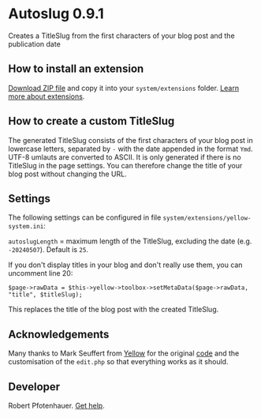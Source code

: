 # Autoslug 0.9.1

Creates a TitleSlug from the first characters of your blog post and the publication date

## How to install an extension

[Download ZIP file](https://github.com/pftnhr/yellow-autoslug/archive/refs/heads/main.zip) and copy it into your `system/extensions` folder. [Learn more about extensions](https://github.com/annaesvensson/yellow-update).

## How to create a custom TitleSlug

The generated TitleSlug consists of the first characters of your blog post in lowercase letters, separated by `-` with the date appended in the format `Ymd`. UTF-8 umlauts are converted to ASCII. It is only generated if there is no TitleSlug in the page settings. You can therefore change the title of your blog post without changing the URL.

## Settings

The following settings can be configured in file `system/extensions/yellow-system.ini`:

`autoslugLength` = maximum length of the TitleSlug, excluding the date (e.g. `-20240507`). Default is `25`.

If you don't display titles in your blog and don't really use them, you can uncomment line 20:

`$page->rawData = $this->yellow->toolbox->setMetaData($page->rawData, "title", $titleSlug);`

This replaces the title of the blog post with the created TitleSlug.

## Acknowledgements

Many thanks to Mark Seuffert from [Yellow](https://github.com/datenstrom/yellow/) for the original [code](https://github.com/datenstrom/yellow/discussions/372#discussioncomment-244418) and the customisation of the `edit.php` so that everything works as it should.

## Developer

Robert Pfotenhauer. [Get help](https://datenstrom.se/yellow/help/).
